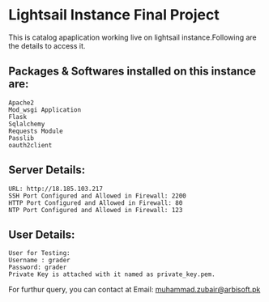 # Lightsail Instance Final Project
This is catalog apaplication working live on lightsail instance.Following are the details to access it.



## Packages & Softwares installed on this instance are:
	Apache2
	Mod_wsgi Application
	Flask
	Sqlalchemy
	Requests Module
	Passlib
	oauth2client
## Server Details:
	URL: http://18.185.103.217
	SSH Port Configured and Allowed in Firewall: 2200
	HTTP Port Configured and Allowed in Firewall: 80
	NTP Port Configured and Allowed in Firewall: 123
## User Details:
	User for Testing:
	Username : grader
	Password: grader
	Private Key is attached with it named as private_key.pem.

For furthur query, you can contact at Email: muhammad.zubair@arbisoft.pk